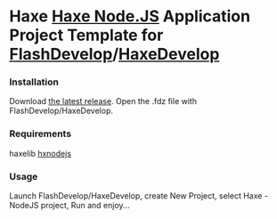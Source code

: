 Haxe [Haxe Node.JS](http://lib.haxe.org/p/hxnodejs/) Application Project Template for [FlashDevelop](http://www.flashdevelop.org)/[HaxeDevelop](http://www.haxedevelop.org/)
========================

### Installation

Download [the latest release](https://github.com/SlavaRa/fdproject-haxe-nodejs/releases). Open the .fdz file with FlashDevelop/HaxeDevelop.
	
### Requirements 

haxelib [hxnodejs](http://lib.haxe.org/p/hxnodejs/)

### Usage 

Launch FlashDevelop/HaxeDevelop, create New Project, select Haxe - NodeJS project, Run and enjoy...
